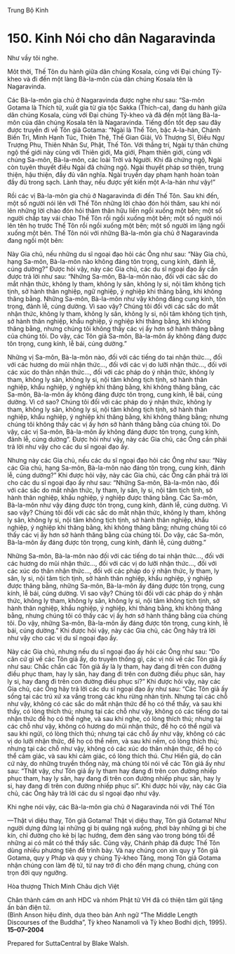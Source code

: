  

Trung Bộ Kinh

# 150\. Kinh Nói cho dân Nagaravinda

Như vầy tôi nghe.

Môt thời, Thế Tôn du hành giữa dân chúng Kosala, cùng với Ðại chúng Tỷ-kheo và đi đến một làng Bà-la-môn của dân chúng Kosala tên là Nagaravinda.

Các Bà-la-môn gia chủ ở Nagaravinda được nghe như sau: “Sa-môn Gotama là Thích tử, xuất gia từ gia tộc Sakka (Thích-ca), đang du hành giữa dân chúng Kosala, cùng với Ðại chúng Tỷ-kheo và đã đến một làng Bà-la-môn của dân chúng Kosala tên là Nagaravinda. Tiếng đồn tốt đẹp sau đây được truyền đi về Tôn giả Gotama: “Ngài là Thế Tôn, bậc A-la-hán, Chánh Biến Tri, Minh Hạnh Túc, Thiện Thệ, Thế Gian Giải, Vô Thượng Sĩ, Ðiều Ngự Trượng Phu, Thiên Nhân Sư, Phật, Thế Tôn. Với thắng trí, Ngài tự thân chứng ngộ thế giới này cùng với Thiên giới, Ma giới, Phạm thiên giới, cùng với chúng Sa-môn, Bà-la-môn, các loài Trời và Người. Khi đã chứng ngộ, Ngài còn tuyên thuyết điều Ngài đã chứng ngộ. Ngài thuyết pháp sơ thiện, trung thiện, hậu thiện, đầy đủ văn nghĩa. Ngài truyền dạy phạm hạnh hoàn toàn đầy đủ trong sạch. Lành thay, nếu được yết kiến một A-la-hán như vậy!” 

Rồi các vị Bà-la-môn gia chủ ở Nagaravinda đi đến Thế Tôn. Sau khi đến, một số người nói lên với Thế Tôn những lời chào đón hỏi thăm, sau khi nói lên những lời chào đón hỏi thăm thân hữu liền ngồi xuống một bên; một số người chấp tay vái chào Thế Tôn rồi ngồi xuống một bên; một số người nói lên tên họ trước Thế Tôn rồi ngồi xuống một bên; một số người im lặng ngồi xuống một bên. Thế Tôn nói với những Bà-la-môn gia chủ ở Nagaravinda đang ngồi một bên:

Này Gia chủ, nếu những du sĩ ngoại đạo hỏi các Ông như sau: “Này Gia chủ, hạng Sa-môn, Bà-la-môn nào không đáng tôn trọng, cung kính, đảnh lễ, cúng dường?” Ðược hỏi vậy, này các Gia chủ, các du sĩ ngoại đạo ấy cần được trả lời như sau: “Những Sa-môn, Bà-la-môn nào, đối với các sắc do mắt nhận thức, không ly tham, không ly sân, không ly si, nội tâm không tịch tịnh, sở hành thân nghiệp, ngữ nghiệp, ý nghiệp khi thăng bằng, khi không thăng bằng. Những Sa-môn, Bà-la-môn như vậy không đáng cung kính, tôn trọng, đảnh lễ, cúng dường. Vì sao vậy? Chúng tôi đối với các sắc do mắt nhận thức, không ly tham, không ly sân, không ly si, nội tâm không tịch tịnh, sở hành thân nghiệp, khẩu nghiệp, ý nghiệp khi thăng bằng, khi không thăng bằng, nhưng chúng tôi không thấy các vị ấy hơn sở hành thăng bằng của chúng tôi. Do vậy, các Tôn giả Sa-môn, Bà-la-môn ấy không đáng được tôn trọng, cung kính, lễ bái, cúng dường.”

Những vị Sa-môn, Bà-la-môn nào, đối với các tiếng do tai nhận thức…, đối với các hương do mũi nhận thức…, đối với các vị do lưỡi nhận thức…, đối với các xúc do thân nhận thức…, đối với các pháp do ý nhận thức, không ly tham, không ly sân, không ly si, nội tâm không tịch tịnh, sở hành thân nghiệp, khẩu nghiệp, ý nghiệp khi thăng bằng, khi không thăng bằng, các Sa-môn, Bà-la-môn ấy không đáng được tôn trọng, cung kính, lễ bái, cúng dường. Vì cớ sao? Chúng tôi đối với các pháp do ý nhận thức, không ly tham, không ly sân, không ly si, nội tâm không tịch tịnh, sở hành thân nghiệp, khẩu nghiệp, ý nghiệp khi thăng bằng, khi không thăng bằng; nhưng chúng tôi không thấy các vị ấy hơn sở hành thăng bằng của chúng tôi. Do vậy, các vị Sa-môn, Bà-la-môn ấy không đáng được tôn trọng, cung kính, đảnh lễ, cúng dường”. Ðược hỏi như vậy, này các Gia chủ, các Ông cần phải trả lời như vậy cho các du sĩ ngoại đạo ấy.

Nhưng này các Gia chủ, nếu các du sĩ ngoại đạo hỏi các Ông như sau: “Này các Gia chủ, hạng Sa-môn, Bà-la-môn nào đáng tôn trọng, cung kính, đảnh lễ, cúng dường?” Khi được hỏi vậy, này các Gia chủ, các Ông cần phải trả lời cho các du sĩ ngoại đạo ấy như sau: “Những Sa-môn, Bà-la-môn nào, đối với các sắc do mắt nhận thức, ly tham, ly sân, ly si, nội tâm tịch tịnh, sở hành thân nghiệp, khẩu nghiệp, ý nghiệp được thăng bằng. Các Sa-môn, Bà-la-môn như vậy đáng được tôn trọng, cung kính, đảnh lễ, cúng dường. Vì sao vậy? Chúng tôi đối với các sắc do mắt nhận thức, không ly tham, không ly sân, không ly si, nội tâm không tịch tịnh, sở hành thân nghiệp, khẩu nghiệp, ý nghiệp khi thăng bằng, khi không thăng bằng; nhưng chúng tôi có thấy các vị ấy hơn sở hành thăng bằng của chúng tôi. Do vậy, các Sa-môn, Bà-la-môn ấy đáng được tôn trọng, cung kính, đảnh lễ, cúng dường.”

Những Sa-môn, Bà-la-môn nào đối với các tiếng do tai nhận thức…, đối với các hương do mũi nhận thức…, đối với các vị do lưỡi nhận thức…, đối với các xúc do thân nhận thức…, đối với các pháp do ý nhận thức, ly tham, ly sân, ly si, nội tâm tịch tịnh, sở hành thân nghiệp, khẩu nghiệp, ý nghiệp được thăng bằng, những Sa-môn, Bà-la-môn ấy đáng được tôn trọng, cung kính, lễ bái, cúng dường. Vì sao vậy? Chúng tôi đối với các pháp do ý nhận thức, không ly tham, không ly sân, không ly si, nội tâm không tịch tịnh, sở hành thân nghiệp, khẩu nghiệp, ý nghiệp, khi thăng bằng, khi không thăng bằng, nhưng chúng tôi có thấy các vị ấy hơn sở hành thăng bằng của chúng tôi. Do vậy, những Sa-môn, Bà-la-môn ấy đáng được tôn trọng, cung kính, lễ bái, cúng dường.” Khi được hỏi vậy, này các Gia chủ, các Ông hãy trả lời như vậy cho các vị du sĩ ngoại đạo ấy.

Này các Gia chủ, nhưng nếu du sĩ ngoại đạo ấy hỏi các Ông như sau: “Do căn cứ gì về các Tôn giả ấy, do truyền thống gì, các vị nói về các Tôn giả ấy như sau: Chắc chắn các Tôn giả ấy là ly tham, hay đang đi trên con đường điều phục tham, hay ly sân, hay đang đi trên con đường điều phục sân, hay ly si, hay đang đi trên con đường điều phục si?” Khi được hỏi vậy, này các Gia chủ, các Ông hãy trả lời các du sĩ ngoại đạo ấy như sau: “Các Tôn giả ấy sống tại các trú xứ xa vắng trong các khu rừng nhàn tịnh. Nhưng tại các chỗ như vậy, không có các sắc do mắt nhận thức để họ có thể thấy, và sau khi thấy, có lòng thích thú; nhưng tại các chỗ như vậy, không có các tiếng do tai nhận thức để họ có thể nghe, và sau khi nghe, có lòng thích thú; nhưng tại các chỗ như vậy, không có hương do mũi nhận thức, để họ có thể ngửi và sau khi ngửi, có lòng thích thú; nhưng tại các chỗ ấy như vậy, không có các vị do lưỡi nhận thức, để họ có thể nếm, và sau khi nếm, có lòng thích thú; nhưng tại các chỗ như vậy, không có các xúc do thân nhận thức, để họ có thể cảm giác, và sau khi cảm giác, có lòng thích thú. Chư Hiền giả, do căn cứ này, do những truyền thống này, mà chúng tôi nói về các Tôn giả ấy như sau: “Thật vậy, chư Tôn giả ấy ly tham hay đang đi trên con đường nhiếp phục tham, hay ly sân, hay đang đi trên con đường nhiếp phục sân, hay ly si, hay đang đi trên con đường nhiếp phục si”. Khi được hỏi vậy, này các Gia chủ, các Ông hãy trả lời các du sĩ ngoại đạo như vậy.

Khi nghe nói vậy, các Bà-la-môn gia chủ ở Nagaravinda nói với Thế Tôn

—Thật vi diệu thay, Tôn giả Gotama! Thật vị diệu thay, Tôn giả Gotama! Như người dựng đứng lại những gì bị quăng ngã xuống, phơi bày những gì bị che kín, chỉ đường cho kẻ bị lạc hướng, đem đèn sáng vào trong bóng tối để những ai có mắt có thể thấy sắc. Cũng vậy, Chánh pháp đã được Thế Tôn dùng nhiều phương tiện để trình bày. Và nay chúng con xin quy y Tôn giả Gotama, quy y Pháp và quy y chúng Tỷ-kheo Tăng, mong Tôn giả Gotama nhận chúng con làm đệ tử, từ nay trở đi cho đến mạng chung, chúng con trọn đời quy ngưỡng.

Hòa thượng Thích Minh Châu dịch Việt

Chân thành cám ơn anh HDC và nhóm Phật tử VH đã có thiện tâm gửi tặng ấn bản điện tử.  
(Bình Anson hiệu đính, dựa theo bản Anh ngữ “The Middle Length Discourses of the Buddha”, Tỳ kheo Nanamoli và Tỳ kheo Bodhi dịch, 1995).  
**15–07–2004**

Prepared for SuttaCentral by Blake Walsh.